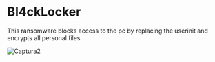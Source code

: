 # Bl4ckLocker
This ransomware blocks access to the pc by replacing the userinit and encrypts all personal files.

![Captura2](https://user-images.githubusercontent.com/104674473/168498315-324ab59e-72f7-48ab-bd90-f93a52e68401.PNG)
